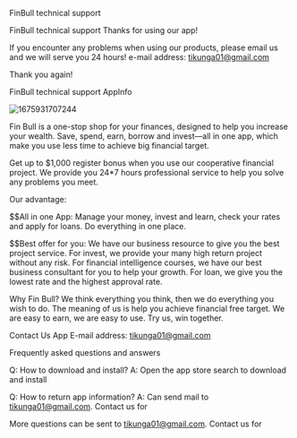 FinBull technical support

FinBull technical support Thanks for using our app!

If you encounter any problems when using our products, please email us and we will serve you 24 hours! e-mail address: tikunga01@gmail.com

Thank you again!

FinBull technical support AppInfo

![1675931707244](https://user-images.githubusercontent.com/36095568/217759292-097bed63-8488-48b5-ab54-5652424cb329.jpg)


Fin Bull is a one-stop shop for your finances, designed to help you increase your wealth. Save, spend, earn, borrow and invest—all in one app, which make you use less time to achieve big financial target.

Get up to $1,000 register bonus when you use our cooperative financial project. We provide you 24*7 hours professional service to help you solve any problems you meet.

Our advantage:

$$All in one App: 
Manage your money, invest and learn, check your rates and apply for loans. Do everything in one place.

$$Best offer for you:
We have our business resource to give you the best project service. 
For invest, we provide your many high return project without any risk. 
For financial intelligence courses, we have our best business consultant for you to help your growth. 
For loan, we give you the lowest rate and the highest approval rate.

Why Fin Bull?
We think everything you think, then we do everything you wish to do. The meaning of us is help you achieve financial free target. We are easy to earn, we are easy to use. Try us, win together.


Contact Us
App E-mail address: tikunga01@gmail.com

Frequently asked questions and answers

Q: How to download and install?
A: Open the app store search to download and install

Q: How to return app information?
A: Can send mail to tikunga01@gmail.com. Contact us for

More questions can be sent to tikunga01@gmail.com. Contact us for
